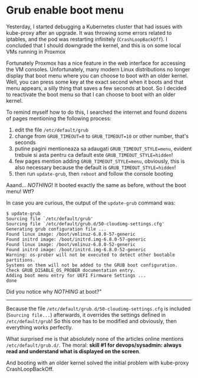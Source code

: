 
# Grub enable boot menu

Yesterday, I started debugging a Kubernetes cluster that had issues with kube-proxy after an upgrade. It was throwing some errors related to iptables, and the pod was restarting infinitely (`CrashLoopBackOff`). I concluded that I should downgrade the kernel, and this is on some local VMs running in Proxmox

Fortunately Proxmox has a nice feature in the web interface for accessing the VM consoles. Unfortunately, many modern Linux distributions no longer display that boot menu where you can choose to boot with an older kernel. Well, you can press some key at the exact second when it boots and that menu appears, a silly thing that saves a few seconds at boot. So I decided to reactivate the boot menu so that I can choose to boot with an older kernel.

To remind myself how to do this, I searched the internet and found dozens of pages mentioning the following process:

1. edit the file `/etc/default/grub`
2. change from `GRUB_TIMEOUT=0` to `GRUB_TIMEOUT=10` or other number, that's seconds
3. putine pagini mentioneaza sa adaugati `GRUB_TIMEOUT_STYLE=menu`, evident trebuie si asta pentru ca default este `GRUB_TIMEOUT_STYLE=hidden`!
3. few pages mention adding `GRUB_TIMEOUT_STYLE=menu`, obviously, this is also necessary because the default is `GRUB_TIMEOUT_STYLE=hidden`!
3. then run `update-grub`, then `reboot` and follow the console booting

Aaand... *NOTHING*! It booted exactly the same as before, without the boot menu! Wtf?

In case you are curious, the output of the `update-grub` command was:

```
$ update-grub
Sourcing file `/etc/default/grub'
Sourcing file `/etc/default/grub.d/50-cloudimg-settings.cfg'
Generating grub configuration file ...
Found linux image: /boot/vmlinuz-6.8.0-57-generic
Found initrd image: /boot/initrd.img-6.8.0-57-generic
Found linux image: /boot/vmlinuz-6.8.0-52-generic
Found initrd image: /boot/initrd.img-6.8.0-52-generic
Warning: os-prober will not be executed to detect other bootable partitions.
Systems on them will not be added to the GRUB boot configuration.
Check GRUB_DISABLE_OS_PROBER documentation entry.
Adding boot menu entry for UEFI Firmware Settings ...
done
```

Did you notice why *NOTHING* at boot?"

-----

Because the file `/etc/default/grub.d/50-cloudimg-settings.cfg` is included (`Sourcing file...`) afterwards, 
 it overrides the settings defined in `/etc/default/grub`! 
So this one has to be modified and obviously, then everything works perfectly.

What surprised me is that absolutely none of the articles online mentions `/etc/default/grub.d/`. The moral:
**skill #1 for devops/sysadmin: always read and understand what is displayed on the screen**.

And booting with an older kernel solved the initial problem with kube-proxy CrashLoopBackOff.

